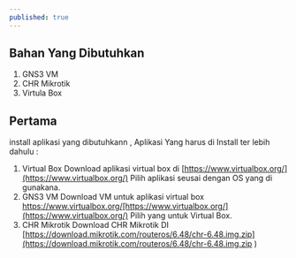 ```yaml
---
published: true
---
```

## Bahan Yang Dibutuhkan
   1. GNS3 VM
   2. CHR Mikrotik
   3. Virtula Box
   
## Pertama 
   install aplikasi yang dibutuhkann , Aplikasi Yang harus di Install ter lebih dahulu :
   1. Virtual Box 
	  Download aplikasi virtual box di [https://www.virtualbox.org/](https://www.virtualbox.org/) Pilih aplikasi seusai dengan OS yang di gunakana. 
   2. GNS3 VM 
   	  Download VM untuk aplikasi virtual box https://www.virtualbox.org/[https://www.virtualbox.org/](https://www.virtualbox.org/) Pilih yang untuk Virtual Box.
   3. CHR Mikrotik
      Download CHR Mikrotik  DI [https://download.mikrotik.com/routeros/6.48/chr-6.48.img.zip](https://download.mikrotik.com/routeros/6.48/chr-6.48.img.zip )
